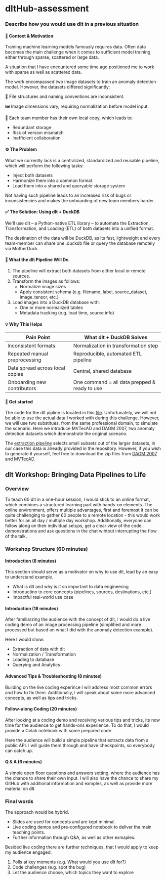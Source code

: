 # dltHub-assessment

###  Describe how you would use dlt in a previous situation

#### 🧠 Context & Motivation

Training machine learning models famously requires data.
Often data becomes the main challenge when it comes to sufficient model training, either
through sparse, scattered or large data. 

A situation that I have encountered some time ago positioned me to work with sparse as well as scattered data.

The work encompassed two image datasets to train an anomaly detection model.
However, the datasets differed significantly:

📁 File structures and naming conventions are inconsistent.

🖼️ Image dimensions vary, requiring normalization before model input.

💾 Each team member has their own local copy, which leads to:
    
- Redundant storage
- Risk of version mismatch
- Inefficient collaboration

#### ⚙️ The Problem

What we currently lack is a centralized, standardized and reusable pipeline,
which will perform the following tasks:

- Inject both datasets
- Harmonize them into a common format
- Load them into a shared and queryable storage system

Not having such pipeline leads to an increased risk of bugs or inconsistencies
and makes the onboarding of new team members harder.

#### ✅ The Solution: Using dlt + DuckDB

We'll use dlt – a Python-native ETL library – to automate the Extraction, Transformation, and Loading (ETL)
of both datasets into a unified format.

The destination of the data will be DuckDB, as its fast, lightweight and every team-member can share one
.duckdb file or query the database remotely via MotherDuck.

#### 🔄 What the dlt Pipeline Will Do

1. The pipeline will extract both datasets from either local or remote sources.
2. Transform the images as follows:
    - Normalize image sizes
    - Apply consistent schema (e.g. filename, label, source_dataset, image_tensor, etc.)
3. Load images into a DuckDB database with:
    - One or more normalized tables
    - Metadata tracking (e.g. load time, source info)

#### 💡 Why This Helps

| Pain Point    | What dlt + DuckDB Solves |
| --- | --- |
| Inconsistent formats | Normalization in transformation step |
| Repeated manual preprocessing  | Reproducible, automated ETL pipeline  |
| Data spread across local copies | Central, shared database |
| Onboarding new contributors | One command = all data prepped & ready to use |


#### 🔋 Get started

The code for the dlt pipline is located in this [file](main.ipynb).
Unfortunately, we will not be able to use the actual data I worked with during this challenge.
However, we will use two substitues, from the same professional domain, to simulate the scenario.
Here we introduce MVTecAD and DAGM 2007, two anomaly detection datasets which demonstrate the original scenario.

The [extraction pipeline](dataset_extract.py) selects small subsets out of the larger datasets, in our case this data is already provided in the repository. However, if you wish to generate it yourself, feel free to download the zip files from [DAGM 2007](https://www.kaggle.com/datasets/mhskjelvareid/dagm-2007-competition-dataset-optical-inspection?resource=download) and [MVTecAD](https://www.kaggle.com/datasets/ipythonx/mvtec-ad).


##  dlt Workshop: Bringing Data Pipelines to Life

### Overview

To teach 60 dlt in a one-hour session, I would stick to an online format, which
combines a structured learning part with hands-on elements. The online environment, offers multiple advantages, first and foremost it can be quite challenging to gather 60 people to a remote location - this would work better for an all day / multiple day workshop. Additionally, everyone can follow along on their individual setups, get a clear view of the code demonstrations and ask questions in the chat wihtout interrupting the flow of the talk.

### Workshop Structure (60 minutes)

#### Introduction (8 minutes)
This section should serve as a motivator on why to use dlt, lead
by an easy to understand example.

- What is dlt and why is it so important to data engineering
- Introductino to core concepts (pipelines, sources, destinations, etc.)
- Impactful real-world use case

#### Introduction (18 minutes)
After familiarzing the audience with the concept of dlt, I would
do a live coding demo of an image processing pipeline (simplified and more processed but based on what I did with the anomaly detection example).

Here I would show:
- Extraction of data with dlt
- Normalization / Transformation
- Loading to database
- Querying and Analytics

#### Advanced Tips & Troubleshooting (8 minutes)
Building on the live coding experince I will address most common errors and how to fix them. Additionally, I will speak about some more advanced concepts, as well as tips and tricks.

#### Follow-along Coding (20 minutes)
After looking at a coding demo and receiving various tips and tricks, its now time for the audience to get hands-ons experience.
To do that, I would provide a Colab notebook with some prepared code.

Here the audience will build a simple pipeline that extracts data from a public API.
I will guide them through and have checkpoints, so everybody can catch up.

#### Q & A (6 minutes)
A simple open floor questions and answers setting, where the audience has the chance to share their own input. I will also have the chance to share my GitHub with additional information and exmples, as well as provide more material on dlt.

### Final words
The approach would be hybrid.
- Slides are used for concepts and are kept minimal.
- Live coding demos and pre-configured notebook to deliver the main teaching points.
- Further information through Q&A, as well as other exmaples.

Besided live coding there are further techniques, that I would apply to keep my audience engaged.

1. Polls at key moments (e.g. What would you use dlt for?)
2. Code challenges (e.g. spot the bug)
3. Let the audience choose, which topics they want to explore


